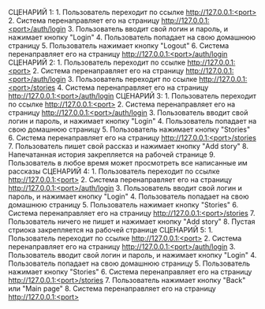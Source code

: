 СЦЕНАРИЙ 1:
	1. Пользователь переходит по ссылке http://127.0.0.1:<port>
	2. Система перенаправляет его на страницу http://127.0.0.1:<port>/auth/login
	3. Пользователь вводит свой логин и пароль, и нажимает кнопку "Login"
	4. Пользователь попадает на свою домашнюю страницу
	5. Пользователь нажимает кнопку "Logout"
	6. Система перенаправляет его на страницу http://127.0.0.1:<port>/auth/login
СЦЕНАРИЙ 2:
	1. Пользователь переходит по ссылке http://127.0.0.1:<port>
	2. Система перенаправляет его на страницу http://127.0.0.1:<port>/auth/login
	3. Пользователь переходит по ссылке http://127.0.0.1:<port>/stories
	4. Система перенаправляет его на страницу http://127.0.0.1:<port>/auth/login
СЦЕНАРИЙ 3:
	1. Пользователь переходит по ссылке http://127.0.0.1:<port>
	2. Система перенаправляет его на страницу http://127.0.0.1:<port>/auth/login
	3. Пользователь вводит свой логин и пароль, и нажимает кнопку "Login"
	4. Пользователь попадает на свою домашнюю страницу
	5. Пользователь нажимает кнопку "Stories"
	6. Система перенаправляет его на страницу http://127.0.0.1:<port>/stories
	7. Пользователь пишет свой рассказ и нажимает кнопку "Add story"
	8. Напечатанная история закрепляется на рабочей странице
	9. Пользователь в любое время может просмотреть все написанные им рассказы
СЦЕНАРИЙ 4:
	1. Пользователь переходит по ссылке http://127.0.0.1:<port>
	2. Система перенаправляет его на страницу http://127.0.0.1:<port>/auth/login
	3. Пользователь вводит свой логин и пароль, и нажимает кнопку "Login"
	4. Пользователь попадает на свою домашнюю страницу
	5. Пользователь нажимает кнопку "Stories"
	6. Система перенаправляет его на страницу http://127.0.0.1:<port>/stories
	7. Пользователь ничего не пишет и нажимает кнопку "Add story"
	8. Пустая стриока закрепляется на рабочей странице
СЦЕНАРИЙ 5:
	1. Пользователь переходит по ссылке http://127.0.0.1:<port>
	2. Система перенаправляет его на страницу http://127.0.0.1:<port>/auth/login
	3. Пользователь вводит свой логин и пароль, и нажимает кнопку "Login"
	4. Пользователь попадает на свою домашнюю страницу
	5. Пользователь нажимает кнопку "Stories"
	6. Система перенаправляет его на страницу http://127.0.0.1:<port>/stories
	7. Пользователь нажимает кнопку "Back" или "Main page"
	8. Система перенаправляет его на страницу http://127.0.0.1:<port>
